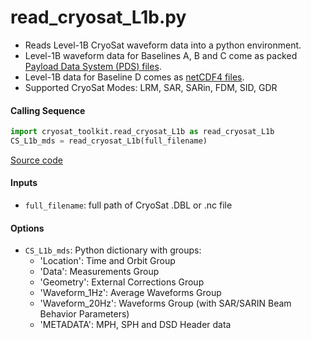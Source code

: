 read_cryosat_L1b.py
===================

 - Reads Level-1B CryoSat waveform data into a python environment.  
 - Level-1B waveform data for Baselines A, B and C come as packed [Payload Data System (PDS) files](https://earth.esa.int/documents/10174/125273/CryoSat_L1_Products_Format_Specification).  
 - Level-1B data for Baseline D comes as [netCDF4 files](https://earth.esa.int/documents/10174/125272/CryoSat-Baseline-D-Product-Handbook).  
 - Supported CryoSat Modes: LRM, SAR, SARin, FDM, SID, GDR

#### Calling Sequence
```python
import cryosat_toolkit.read_cryosat_L1b as read_cryosat_L1b
CS_L1b_mds = read_cryosat_L1b(full_filename)
```
[Source code](https://github.com/tsutterley/read-cryosat-2/blob/master/cryosat_toolkit/read_cryosat_L1b.py)  

#### Inputs
 - `full_filename`: full path of CryoSat .DBL or .nc file

#### Options
 - `CS_L1b_mds`: Python dictionary with groups:
     * 'Location': Time and Orbit Group
     * 'Data': Measurements Group
     * 'Geometry': External Corrections Group
     * 'Waveform_1Hz': Average Waveforms Group
     * 'Waveform_20Hz': Waveforms Group (with SAR/SARIN Beam Behavior Parameters)
     * 'METADATA': MPH, SPH and DSD Header data
